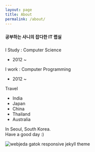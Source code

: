 ```yaml
---
layout: page
title: About
permalink: /about/
---
```

<div class="mt50"></div>

<div style="padding:10px 10px 10px 0"><b>공부하는 사니의 잡다한 IT 랩실</b></div>

I Study : Computer Science
- 2012 ~

I work : Computer Programming
- 2012 ~ 

Travel 
- India
- Japan
- China
- Thailand
- Australia 

In Seoul, South Korea.
<Br>Have a good day :) 

![webjeda gatok responsive jekyll theme]({{site.baseurl}}/images/mainImg/main_01..jpg)
